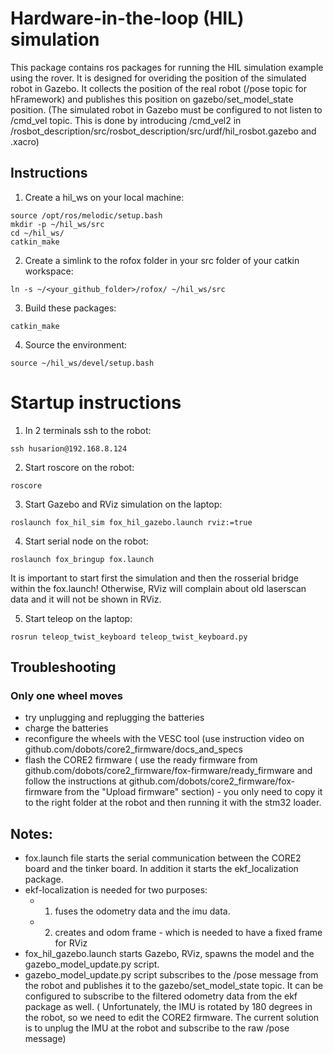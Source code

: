 # Hardware-in-the-loop (HIL) simulation 

This package contains  ros packages for running the HIL simulation example using the rover.
It is designed for overiding the position of the simulated robot in Gazebo. It collects the position of the real robot (/pose topic for hFramework) and publishes this position on gazebo/set_model_state position. (The simulated robot in Gazebo must be configured to not listen to /cmd_vel topic. This is done by introducing /cmd_vel2 in /rosbot_description/src/rosbot_description/src/urdf/hil_rosbot.gazebo and .xacro)

## Instructions 

1. Create a hil_ws on your local machine:
 ```
source /opt/ros/melodic/setup.bash
mkdir -p ~/hil_ws/src
cd ~/hil_ws/
catkin_make
 ```

2. Create a simlink to the rofox folder  in your src folder of your catkin workspace: 
```
ln -s ~/<your_github_folder>/rofox/ ~/hil_ws/src
```

3.  Build these packages:
```
catkin_make
```
4. Source the environment:
```
source ~/hil_ws/devel/setup.bash
```

# Startup instructions

1. In 2 terminals ssh to the robot:
```
ssh husarion@192.168.8.124
```

2. Start roscore on the robot:
```
roscore
```

3. Start Gazebo and RViz simulation on the laptop:
```
roslaunch fox_hil_sim fox_hil_gazebo.launch rviz:=true
```

4. Start serial node on the robot:
```
roslaunch fox_bringup fox.launch
```

It is important to start first the simulation and then the rosserial bridge within the fox.launch! Otherwise, RViz will complain about old laserscan data and it will not be shown in RViz.

5. Start teleop on the laptop:
```
rosrun teleop_twist_keyboard teleop_twist_keyboard.py 
```
## Troubleshooting

### Only one wheel moves
- try unplugging and replugging the batteries
- charge the batteries
- reconfigure the wheels with the VESC tool (use instruction video on github.com/dobots/core2_firmware/docs_and_specs
- flash the CORE2 firmware ( use the ready firmware from github.com/dobots/core2_firmware/fox-firmware/ready_firmware and follow the instructions at github.com/dobots/core2_firmware/fox-firmware from the "Upload firmware" section) - you only need to copy it to the right folder at the robot and then running it with the stm32 loader.

## Notes:
- fox.launch file starts the serial communication between the CORE2 board and the tinker board. In addition it starts the ekf_localization package. 
- ekf-localization is needed for two purposes: 
	- 1. fuses the odometry data and the imu data.
	- 2. creates and odom frame - which is needed to have a fixed frame for RViz
- fox_hil_gazebo.launch starts Gazebo, RViz, spawns the model and the gazebo_model_update.py script. 
- gazebo_model_update.py script subscribes to the /pose message from the robot and publishes it to the gazebo/set_model_state topic. It can be configured to subscribe to the filtered odometry data from the ekf package as well. ( Unfortunately, the IMU is rotated by 180 degrees in the robot, so we need to edit the CORE2 firmware. The current solution is to unplug the IMU at the robot and subscribe to the raw /pose message)



